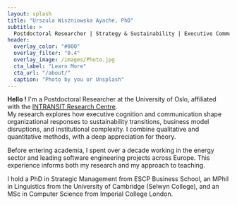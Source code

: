 ```yaml
---
layout: splash
title: "Urszula Wiszniowska Ayache, PhD"
subtitle: >
  Postdoctoral Researcher | Strategy & Sustainability | Executive Communication
header:
  overlay_color: "#000"
  overlay_filter: "0.4"
  overlay_image: /images/Photo.jpg
  cta_label: "Learn More"
  cta_url: "/about/"
  caption: "Photo by you or Unsplash"
---
```


**Hello !** I'm a Postdoctoral Researcher at the University of Oslo, affiliated with the [INTRANSIT Research Centre](https://www.sv.uio.no/tik/english/research/centre/intransit/).  
My research explores how executive cognition and communication shape organizational responses to sustainability transitions, business model disruptions, and institutional complexity. I combine qualitative and quantitative methods, with a deep appreciation for theory.

Before entering academia, I spent over a decade working in the energy sector and leading software engineering projects across Europe. This experience informs both my research and my approach to teaching.

I hold a PhD in Strategic Management from ESCP Business School, an MPhil in Linguistics from the University of Cambridge (Selwyn College), and an MSc in Computer Science from Imperial College London.
